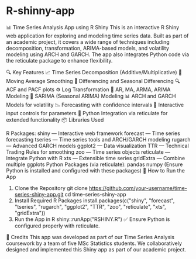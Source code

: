# R-shinny-app
📊 Time Series Analysis App using R Shiny
This is an interactive R Shiny web application for exploring and modeling time series data. Built as part of an academic project, it covers a wide range of techniques including decomposition, transformation, ARIMA-based models, and volatility modeling using ARCH and GARCH. The app also integrates Python code via the reticulate package to enhance flexibility.

🔍 Key Features
📈 Time Series Decomposition (Additive/Multiplicative)
🔁 Moving Average Smoothing
🔂 Differencing and Seasonal Differencing
🔍 ACF and PACF plots
⚙ Log Transformation
🧠 AR, MA, ARMA, ARIMA Modeling
📆 SARIMA (Seasonal ARIMA) Modeling
📊 ARCH and GARCH Models for volatility
📉 Forecasting with confidence intervals
🔧 Interactive input controls for parameters
🐍 Python Integration via reticulate for extended functionality
📦 Libraries Used

R Packages:
shiny — Interactive web framework
forecast — Time series forecasting
tseries — Time series tools and ARCH/GARCH modeling
rugarch — Advanced GARCH models
ggplot2 — Data visualization
TTR — Technical Trading Rules for smoothing
zoo — Time series objects
reticulate — Integrate Python with R
xts — Extensible time series
gridExtra — Combine multiple ggplots
Python Packages (via reticulate):
pandas
numpy
(Ensure Python is installed and configured with these packages)
🚀 How to Run the App
1. Clone the Repository
git clone https://github.com/your-username/time-series-shiny-app.git
cd time-series-shiny-app
2. Install Required R Packages
install.packages(c("shiny", "forecast", "tseries", "rugarch", 
                   "ggplot2", "TTR", "zoo", "reticulate", "xts", "gridExtra"))
3. Run the App in R
shiny::runApp("RSHINY.R")
✅ Ensure Python is configured properly with reticulate.

👥 Credits
This app was developed as part of our Time Series Analysis coursework by a team of five MSc Statistics students.
We collaboratively designed and implemented this Shiny app as part of our academic project.
